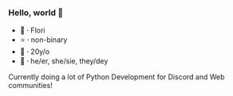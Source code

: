 ### Hello, world 👋
- :blossom: ⸱ Flori
- :star: ⸱ non-binary
- :adult: ⸱ 20y/o
- :bust_in_silhouette: ⸱ he/er, she/sie, they/dey

Currently doing a lot of Python Development for Discord and Web communities!
